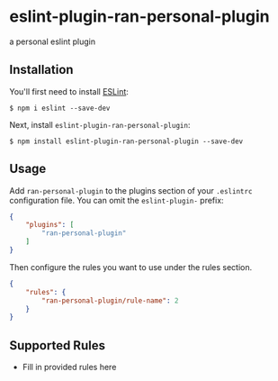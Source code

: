 # eslint-plugin-ran-personal-plugin

a personal eslint plugin

## Installation

You'll first need to install [ESLint](http://eslint.org):

```
$ npm i eslint --save-dev
```

Next, install `eslint-plugin-ran-personal-plugin`:

```
$ npm install eslint-plugin-ran-personal-plugin --save-dev
```


## Usage

Add `ran-personal-plugin` to the plugins section of your `.eslintrc` configuration file. You can omit the `eslint-plugin-` prefix:

```json
{
    "plugins": [
        "ran-personal-plugin"
    ]
}
```


Then configure the rules you want to use under the rules section.

```json
{
    "rules": {
        "ran-personal-plugin/rule-name": 2
    }
}
```

## Supported Rules

* Fill in provided rules here






